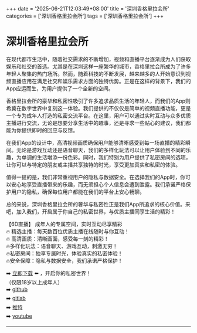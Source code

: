 +++
date = '2025-06-21T12:03:49+08:00'
title = '深圳香格里拉会所'
categories = ['深圳香格里拉会所']
tags = ['深圳香格里拉会所']
+++

# 深圳香格里拉会所

在现代都市生活中，随着社交需求的不断增加，视频和直播平台逐渐成为人们获取娱乐和社交的首选。尤其是在深圳这样一座繁华的城市，香格里拉会所成为了许多年轻人聚集的热门场所。然而，随着科技的不断发展，越来越多的人开始意识到视频直播应用在满足社交和娱乐需求方面的独特优势。正是在这样的背景下，我们的App应运而生，为用户提供了一个全新的空间。

香格里拉会所的豪华和私密性吸引了许多追求品质生活的年轻人，而我们的App则希冀在数字世界中复刻这一体验。我们提供的不仅仅是简单的视频直播功能，更是一个专为成年人打造的私密交流平台。在这里，用户可以通过实时互动与众多优质主播进行交流，无论是想要分享生活中的趣事，还是寻求一些贴心的建议，我们都能为你提供即时的回应与反馈。

在我们App的设计中，高清视频画质确保用户能够清晰感受到每一场直播的精彩瞬间。无论是游戏互动还是语音聊天，我们的多样化玩法可以让用户体验到不同的乐趣，为单调的生活增添一份色彩。同时，我们特别为用户提供了私密房间的选项，让你可以与特定的朋友或主播共享独特的时光，享受更加真实和私密的体验。

值得一提的是，我们非常重视用户的隐私与数据安全。在选择我们的App时，你可以安心地享受直播带来的乐趣，而无须担心个人信息会遭到泄露。我们承诺严格保护用户的隐私，确保每位用户都能在我们的平台上安心畅聊。

总的来说，深圳香格里拉会所的奢华与私密性正是我们App所追求的核心价值。来吧，加入我们，开启属于你自己的私密世界，与优质主播同享生活的精彩！

【6D直播】
成年人的专属空间，实时互动尽享精彩  
🔥 精选主播：每天数百位优质主播在线随时与你互动！  
🔥 高清画质：清晰画面，感受每一刻的精彩！  
🔥多样化玩法：语音聊天、游戏互动，刺激无穷！  
🔥私密房间：独享专属时光，体验真实的私密体验！  
🔥安全保障：隐私与数据安全，我们承诺严格保护！  

➡️ [立即下载](https://down123.s3.ap-east-1.amazonaws.com/down/down.html?channelCode=blog) ⬅️ ，开启你的私密世界！  
（仅限18岁以上成年人）  
➡️ [github](https://aldult-live.github.io/)  
➡️ [gitlab](https://seo-09598d.gitlab.io/)  
➡️ [推特](https://x.com/wegame33)  
➡️ [youtube](https://www.youtube.com/@6Dlive)  

---
